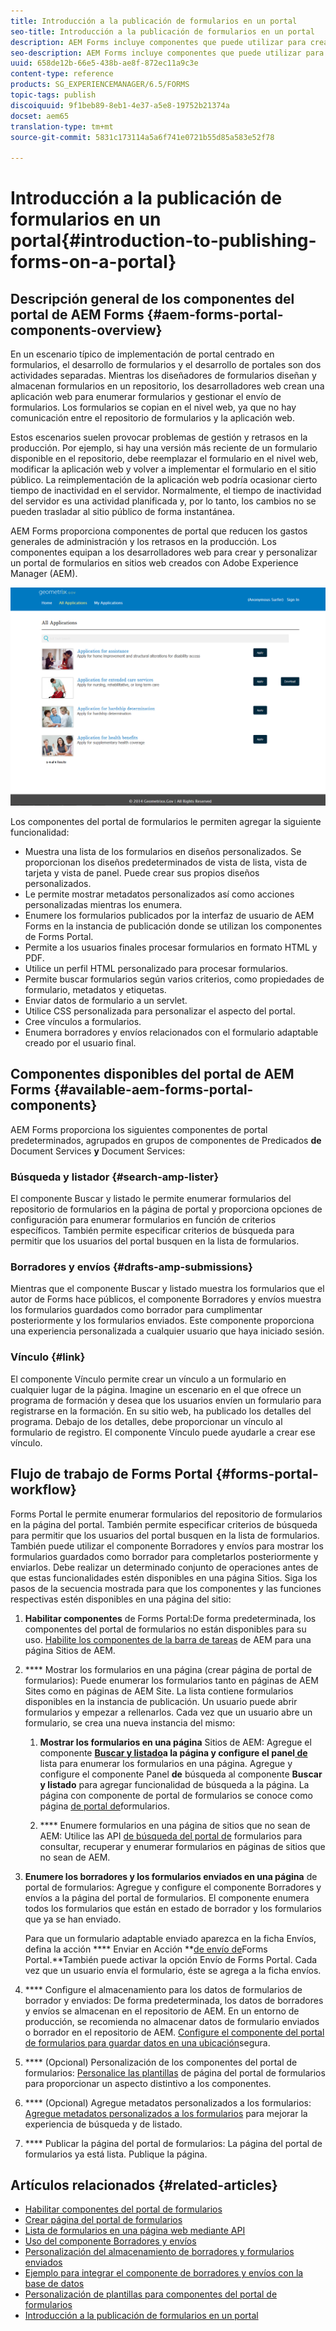 ```yaml
---
title: Introducción a la publicación de formularios en un portal
seo-title: Introducción a la publicación de formularios en un portal
description: AEM Forms incluye componentes que puede utilizar para crear el portal de formularios. En este artículo se describen los componentes disponibles del portal de formularios.
seo-description: AEM Forms incluye componentes que puede utilizar para crear el portal de formularios. En este artículo se describen los componentes disponibles del portal de formularios.
uuid: 658de12b-66e5-438b-ae8f-872ec11a9c3e
content-type: reference
products: SG_EXPERIENCEMANAGER/6.5/FORMS
topic-tags: publish
discoiquuid: 9f1beb89-8eb1-4e37-a5e8-19752b21374a
docset: aem65
translation-type: tm+mt
source-git-commit: 5831c173114a5a6f741e0721b55d85a583e52f78

---
```



# Introducción a la publicación de formularios en un portal{#introduction-to-publishing-forms-on-a-portal}

## Descripción general de los componentes del portal de AEM Forms {#aem-forms-portal-components-overview}

En un escenario típico de implementación de portal centrado en formularios, el desarrollo de formularios y el desarrollo de portales son dos actividades separadas. Mientras los diseñadores de formularios diseñan y almacenan formularios en un repositorio, los desarrolladores web crean una aplicación web para enumerar formularios y gestionar el envío de formularios. Los formularios se copian en el nivel web, ya que no hay comunicación entre el repositorio de formularios y la aplicación web.

Estos escenarios suelen provocar problemas de gestión y retrasos en la producción. Por ejemplo, si hay una versión más reciente de un formulario disponible en el repositorio, debe reemplazar el formulario en el nivel web, modificar la aplicación web y volver a implementar el formulario en el sitio público. La reimplementación de la aplicación web podría ocasionar cierto tiempo de inactividad en el servidor. Normalmente, el tiempo de inactividad del servidor es una actividad planificada y, por lo tanto, los cambios no se pueden trasladar al sitio público de forma instantánea.

AEM Forms proporciona componentes de portal que reducen los gastos generales de administración y los retrasos en la producción. Los componentes equipan a los desarrolladores web para crear y personalizar un portal de formularios en sitios web creados con Adobe Experience Manager (AEM).

![Portal de AEM Forms](assets/aem-forms-portal.png)

Los componentes del portal de formularios le permiten agregar la siguiente funcionalidad:

* Muestra una lista de los formularios en diseños personalizados. Se proporcionan los diseños predeterminados de vista de lista, vista de tarjeta y vista de panel. Puede crear sus propios diseños personalizados.
* Le permite mostrar metadatos personalizados así como acciones personalizadas mientras los enumera.
* Enumere los formularios publicados por la interfaz de usuario de AEM Forms en la instancia de publicación donde se utilizan los componentes de Forms Portal.
* Permite a los usuarios finales procesar formularios en formato HTML y PDF.
* Utilice un perfil HTML personalizado para procesar formularios.
* Permite buscar formularios según varios criterios, como propiedades de formulario, metadatos y etiquetas.
* Enviar datos de formulario a un servlet.
* Utilice CSS personalizada para personalizar el aspecto del portal.
* Cree vínculos a formularios.
* Enumera borradores y envíos relacionados con el formulario adaptable creado por el usuario final.

## Componentes disponibles del portal de AEM Forms {#available-aem-forms-portal-components}

AEM Forms proporciona los siguientes componentes de portal predeterminados, agrupados en grupos de componentes de Predicados **de** Document Services **y** Document Services:

### Búsqueda y listador {#search-amp-lister}

El componente Buscar y listado le permite enumerar formularios del repositorio de formularios en la página de portal y proporciona opciones de configuración para enumerar formularios en función de criterios específicos. También permite especificar criterios de búsqueda para permitir que los usuarios del portal busquen en la lista de formularios.

### Borradores y envíos {#drafts-amp-submissions}

Mientras que el componente Buscar y listado muestra los formularios que el autor de Forms hace públicos, el componente Borradores y envíos muestra los formularios guardados como borrador para cumplimentar posteriormente y los formularios enviados. Este componente proporciona una experiencia personalizada a cualquier usuario que haya iniciado sesión.

### Vínculo {#link}

El componente Vínculo permite crear un vínculo a un formulario en cualquier lugar de la página. Imagine un escenario en el que ofrece un programa de formación y desea que los usuarios envíen un formulario para registrarse en la formación. En su sitio web, ha publicado los detalles del programa. Debajo de los detalles, debe proporcionar un vínculo al formulario de registro. El componente Vínculo puede ayudarle a crear ese vínculo.

## Flujo de trabajo de Forms Portal {#forms-portal-workflow}

Forms Portal le permite enumerar formularios del repositorio de formularios en la página del portal. También permite especificar criterios de búsqueda para permitir que los usuarios del portal busquen en la lista de formularios. También puede utilizar el componente Borradores y envíos para mostrar los formularios guardados como borrador para completarlos posteriormente y enviarlos. Debe realizar un determinado conjunto de operaciones antes de que estas funcionalidades estén disponibles en una página Sitios. Siga los pasos de la secuencia mostrada para que los componentes y las funciones respectivas estén disponibles en una página del sitio:

1. **Habilitar componentes** de Forms Portal:De forma predeterminada, los componentes del portal de formularios no están disponibles para su uso. [Habilite los componentes de la barra de tareas](/help/forms/using/enabling-forms-portal-components.md) de AEM para una página Sitios de AEM.
1. **** Mostrar los formularios en una página (crear página de portal de formularios): Puede enumerar los formularios tanto en páginas de AEM Sites como en páginas de AEM Site. La lista contiene formularios disponibles en la instancia de publicación. Un usuario puede abrir formularios y empezar a rellenarlos. Cada vez que un usuario abre un formulario, se crea una nueva instancia del mismo:

   1. **Mostrar los formularios en una página** Sitios de AEM: Agregue el componente **[Buscar y listado](../../forms/using/creating-form-portal-page.md)**a la página y configure el panel**[ de](../../forms/using/creating-form-portal-page.md#p-list-pane-p)** lista para enumerar los formularios en una página. Agregue y configure el componente Panel **de** búsqueda al componente **Buscar y listado** para agregar funcionalidad de búsqueda a la página. La página con componente de portal de formularios se conoce como página [de portal de](../../forms/using/creating-form-portal-page.md)formularios.

   1. **** Enumere formularios en una página de sitios que no sean de AEM: Utilice las API [de búsqueda del portal de](/help/forms/using/listing-forms-webpage-using-apis.md) formularios para consultar, recuperar y enumerar formularios en páginas de sitios que no sean de AEM.

1. **Enumere los borradores y los formularios enviados en una página** de portal de formularios: Agregue y configure el componente Borradores y envíos a la página del portal de formularios. El componente enumera todos los formularios que están en estado de borrador y los formularios que ya se han enviado.

   Para que un formulario adaptable enviado aparezca en la ficha Envíos, defina la acción **** Enviar en Acción **[de envío de](configuring-submit-actions.md)Forms Portal.**También puede activar la opción Envío de Forms Portal. Cada vez que un usuario envía el formulario, éste se agrega a la ficha envíos.

1. **** Configure el almacenamiento para los datos de formularios de borrador y enviados: De forma predeterminada, los datos de borradores y envíos se almacenan en el repositorio de AEM. En un entorno de producción, se recomienda no almacenar datos de formulario enviados o borrador en el repositorio de AEM. [Configure el componente del portal de formularios para guardar datos en una ubicación](../../forms/using/draft-submission-component.md#customizing-the-storage)segura.
1. **** (Opcional) Personalización de los componentes del portal de formularios: [Personalice las plantillas](../../forms/using/customizing-templates-forms-portal-components.md) de página del portal de formularios para proporcionar un aspecto distintivo a los componentes.
1. **** (Opcional) Agregue metadatos personalizados a los formularios: [Agregue metadatos personalizados a los formularios](../../forms/using/customizing-templates-forms-portal-components.md) para mejorar la experiencia de búsqueda y de listado.
1. **** Publicar la página del portal de formularios: La página del portal de formularios ya está lista. Publique la página.

## Artículos relacionados {#related-articles}

* [Habilitar componentes del portal de formularios](/help/forms/using/enabling-forms-portal-components.md)
* [Crear página del portal de formularios](../../forms/using/creating-form-portal-page.md)
* [Lista de formularios en una página web mediante API](/help/forms/using/listing-forms-webpage-using-apis.md)
* [Uso del componente Borradores y envíos](../../forms/using/draft-submission-component.md)
* [Personalización del almacenamiento de borradores y formularios enviados](../../forms/using/draft-submission-component.md#customizing-the-storage)
* [Ejemplo para integrar el componente de borradores y envíos con la base de datos](integrate-draft-submission-database.md)
* [Personalización de plantillas para componentes del portal de formularios](../../forms/using/customizing-templates-forms-portal-components.md)
* [Introducción a la publicación de formularios en un portal](../../forms/using/introduction-publishing-forms.md)

